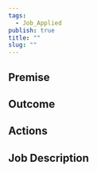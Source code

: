 ```yaml
---
tags:
  - Job_Applied
publish: true
title: ""
slug: ""
---
```


## Premise

## Outcome

## Actions

## Job Description